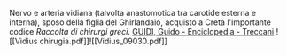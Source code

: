 Nervo e arteria vidiana (talvolta anastomotica tra carotide esterna e interna), sposo della figlia del Ghirlandaio, acquisto a Creta l'importante codice _Raccolta di chirurgi greci_.
[GUIDI, Guido - Enciclopedia - Treccani](https://www.treccani.it/enciclopedia/guido-guidi_res-65f9fb9e-87ee-11dc-8e9d-0016357eee51_\(Dizionario-Biografico\)/)
![[Vidius chirugia.pdf]]![[Vidius_09030.pdf]]